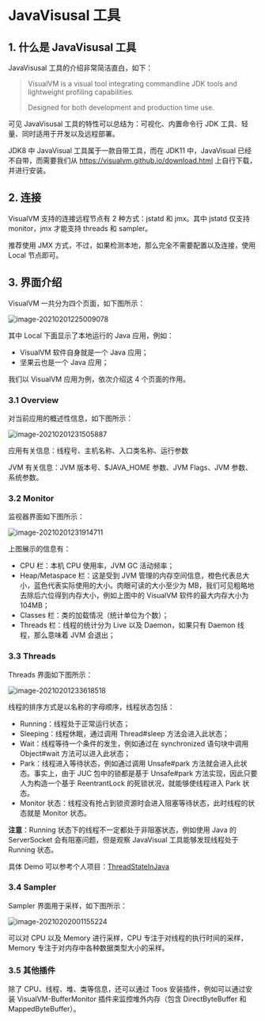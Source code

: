 # JavaVisusal 工具

## 1. 什么是 JavaVisusal 工具

JavaVisusal 工具的介绍非常简洁直白，如下：

> VisualVM is a visual tool integrating commandline JDK tools and lightweight profiling capabilities.
>
> Designed for both development and production time use.

可见 JavaVisusal 工具的特性可以总结为：可视化、内置命令行 JDK 工具、轻量、同时适用于开发以及远程部署。

JDK8 中 JavaVisual 工具属于一款自带工具，而在 JDK11 中，JavaVisual 已经不自带，而需要我们从 https://visualvm.github.io/download.html 上自行下载，并进行安装。

## 2. 连接

VisualVM 支持的连接远程节点有 2 种方式：jstatd 和 jmx。其中 jstatd 仅支持 monitor，jmx 才能支持 threads 和 sampler。

推荐使用 JMX 方式，不过，如果检测本地，那么完全不需要配置以及连接，使用 Local 节点即可。

## 3. 界面介绍

VisualVM 一共分为四个页面，如下图所示：

![image-20210201225009078](./images/image-20210201225009078.png)

其中 Local 下面显示了本地运行的 Java 应用，例如：

- VisualVM 软件自身就是一个 Java 应用；
- 坚果云也是一个 Java 应用；

我们以 VisualVM 应用为例，依次介绍这 4 个页面的作用。

### 3.1 Overview

对当前应用的概述性信息，如下图所示：

![image-20210201231505887](./images/image-20210201231505887.png)

应用有关信息：线程号、主机名称、入口类名称、运行参数

JVM 有关信息：JVM 版本号、$JAVA_HOME 参数、JVM Flags、JVM 参数、系统参数。

### 3.2 Monitor

监视器界面如下图所示：

![image-20210201231914711](./images/image-20210201231914711.png)

上图展示的信息有：

- CPU 栏：本机 CPU 使用率，JVM GC 活动频率；
- Heap/Metaspace 栏：这是受到 JVM 管理的内存空间信息，橙色代表总大小，蓝色代表实际使用的大小。肉眼可读的大小至少为 MB，我们可见粗略地去除后六位得到内存大小，例如上图中的 VisualVM 软件的最大内存大小为 104MB；
- Classes 栏：类的加载情况（统计单位为个数）；
- Threads 栏：线程的统计分为 Live 以及 Daemon，如果只有 Daemon 线程，那么意味着 JVM 会退出；

### 3.3 Threads

Threads 界面如下图所示：

![image-20210201233618518](./images/image-20210201233618518.png)

线程的排序方式是以名称的字母顺序，线程状态包括：

- Running：线程处于正常运行状态；
- Sleeping：线程休眠，通过调用 Thread#sleep 方法会进入此状态；
- Wait：线程等待一个条件的发生，例如通过在 synchronized 语句块中调用 Object#wait 方法可以进入此状态；
- Park：线程进入等待状态，例如通过调用 Unsafe#park 方法就会进入此状态。事实上，由于 JUC 包中的锁都是基于 Unsafe#park 方法实现，因此只要人为构造一个基于 ReentrantLock 的死锁状况，就能够使线程进入 Park 状态。
- Monitor 状态：线程没有抢占到锁资源时会进入阻塞等待状态，此时线程的状态就是 Monitor 状态。

**注意**：Running 状态下的线程不一定都处于非阻塞状态，例如使用 Java 的 ServerSocket 会有阻塞问题，但是观察 JavaVisual 工具能够发现线程处于 Running 状态。

具体 Demo 可以参考个人项目：[ThreadStateInJava](https://github.com/Spongecaptain/ThreadStateInJava)

### 3.4 Sampler

Sampler 界面用于采样，如下图所示：

![image-20210202001155224](./images/image-20210202001155224.png)

可以对 CPU 以及 Memory 进行采样，CPU 专注于对线程的执行时间的采样，Memory 专注于对内存中各种数据类型大小的采样。

### 3.5 其他插件

除了 CPU、线程、堆、类等信息，还可以通过 Toos 安装插件，例如可以通过安装 VisualVM-BufferMonitor 插件来监控堆外内存（包含 DirectByteBuffer 和 MappedByteBuffer）。


